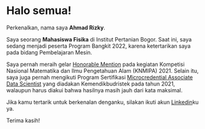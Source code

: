 # Halo semua! 

Perkenalkan, nama saya **Ahmad Rizky**.

Saya seorang **Mahasiswa Fisika** di Institut Pertanian Bogor. Saat ini, saya sedang menjadi peserta Program Bangkit 2022, karena ketertarikan saya pada bidang Pembelajaran Mesin.

Saya pernah meraih gelar [Honorable Mention](https://drive.google.com/file/d/1PpgIUSVuKYuFPvse1weFGS1VCi5n8oIo/view?usp=sharing) pada kegiatan Kompetisi Nasional Matematika dan Ilmu Pengetahuan Alam (KNMIPA) 2021. Selain itu, saya juga pernah mengikuti Program Sertifikasi [Microcredential Associate Data Scientist](https://drive.google.com/file/d/1g1V7wpu8w_YRYIlDTqmNpCZCc7d25Z4w/view?usp=sharing) yang diadakan Kemendikbudristek pada tahun 2021, walaupun harus diakui bahwa hasilnya masih jauh dari kata maksimal.

Jika kamu tertarik untuk berkenalan denganku, silakan ikuti akun [Linkedin](https://www.linkedin.com/in/ahmdxrzky/)ku ya.

Terima kasih!
